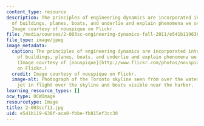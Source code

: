 ```yaml
---
content_type: resource
description: The principles of engineering dynamics are incorporated into the design
  of buildings, planes, boats, and underlie and explain phenomena we see every day.
  Image courtesy of nouspique on Flickr.
file: /media/courses/2-003sc-engineering-dynamics-fall-2011/e541b119638faca8fbbefb815ef3cc30_2-003scf11.jpg
file_type: image/jpeg
image_metadata:
  caption: The principles of engineering dynamics are incorporated into the design
    of buildings, planes, boats, and underlie and explain phenomena we see every day.
    (Image courtesy of [nouspique](http://www.flickr.com/photos/nouspique/5012353631/)
    on Flickr.)
  credit: Image courtesy of nouspique on Flickr.
  image-alt: Photograph of the Toronto skyline seen from over the water, with a commercial
    jet in flight over the skyline and boats visible near the harbor.
learning_resource_types: []
ocw_type: OCWImage
resourcetype: Image
title: 2-003scf11.jpg
uid: e541b119-638f-aca8-fbbe-fb815ef3cc30
---
```

